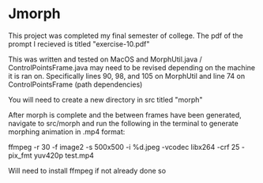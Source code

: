 # Jmorph

This project was completed my final semester of college. The pdf of the prompt I recieved is titled "exercise-10.pdf"

This was written and tested on MacOS and MorphUtil.java / ControlPointsFrame.java may need to be revised depending on the machine it is ran on. 
Specifically lines 90, 98, and 105 on MorphUtil and line 74 on ControlPointsFrame (path dependencies)

You will need to create a new directory in src titled "morph"

After morph is complete and the between frames have been generated, navigate to src/morph and run the following in the terminal to generate morphing animation in .mp4 format:

ffmpeg -r 30 -f image2 -s 500x500 -i %d.jpeg -vcodec libx264 -crf 25  -pix_fmt yuv420p test.mp4

Will need to install ffmpeg if not already done so


